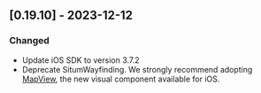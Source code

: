 ## [0.19.10] - 2023-12-12
### Changed
- Update iOS SDK to version 3.7.2
- Deprecate SitumWayfinding. We strongly recommend adopting [MapView](https://github.com/situmtech/situm-ios-swift-getting-started), the new visual component available for iOS.